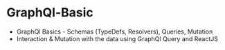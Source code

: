 # GraphQl-Basic
- GraphQl Basics - Schemas (TypeDefs, Resolvers), Queries, Mutation 
- Interaction & Mutation with the data using GraphQl Query and ReactJS
